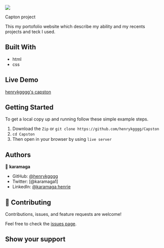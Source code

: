 ![](https://img.shields.io/badge/Microverse-blueviolet)

Capton project

This my portofolio website which describe my ability and my recents projects and teck I used.

## Built With

- html
- css

## Live Demo

[henrykgggg's capston](https://henrykgggg.github.io/Capston.github.io/)

## Getting Started

To get a local copy up and running follow these simple example steps.

1. Download the `Zip` or `git clone https://github.com/henrykgggg/Capston `
2. `cd Capston`
3. Then open in your browser by using `live server`

## Authors

👤 **karamaga**

- GitHub: [@henrykgggg ](https://github.com/henrykgggg)
- Twitter: [@karamaga1]
- LinkedIn: [@karamaga henrie](https://www.linkedin.com/in/karamaga-henrie-35a539232/)

## 🤝 Contributing

Contributions, issues, and feature requests are welcome!

Feel free to check the [issues page](../../issues/).

## Show your support